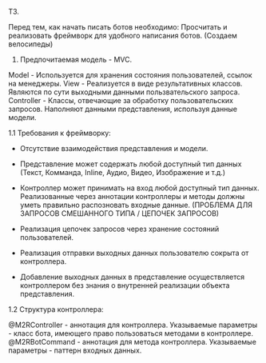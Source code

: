ТЗ.

Перед тем, как начать писать ботов необходимо:
Просчитать и реализовать фреймворк для удобного написания ботов. (Создаем велосипеды)

1. Предпочитаемая модель - MVC.

Model - Используется для хранения состояния пользователей, ссылок на менеджеры.
View - Реализуется в виде результативных классов. Являются по сути выходными данными пользвательского запроса.
Controller - Классы, отвечающие за обработку пользовательских запросов. Наполняют данными представления, используя данные модели.

1.1 Требования к фреймворку:
 * Отсутствие взаимодействия представления и модели.
 * Представление может содержать любой доступный тип данных (Текст, Комманда, Inline, Аудио, Видео, Изображение и т.д.)
 * Контроллер может принимать на вход любой доступный тип данных. Реализованные через аннотации контроллеры и методы должны уметь
правильно распозновать входные данные. (ПРОБЛЕМА ДЛЯ ЗАПРОСОВ СМЕШАННОГО ТИПА / ЦЕПОЧЕК ЗАПРОСОВ)
 * Реализация цепочек запросов через хранение состояний пользователей.
 
 * Реализация отправки выходных данных пользователю сокрыта от контроллера.
 * Добавление выходных данных в представление осуществляется контроллером без знания о внутренней реализации объекта представления.
 

1.2 Структура контроллера:

@M2RController - аннотация для контроллера. Указываемые параметры - класс бота, имеющего право пользоваться методами в контроллере.
@M2RBotCommand - аннотация для метода контроллера. Указываемые параметры - паттерн входных данных.


